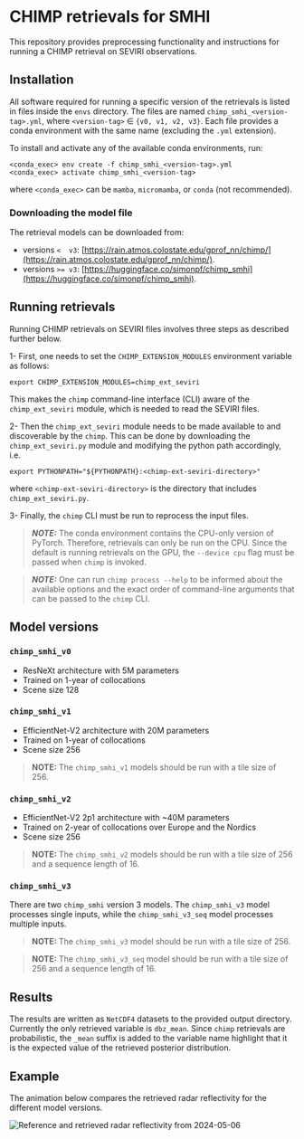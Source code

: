 # CHIMP retrievals for SMHI

This repository provides preprocessing functionality and instructions for running a CHIMP retrieval on SEVIRI observations. 

## Installation

All software required for running a specific version of the retrievals is listed in files inside the `envs` directory. The files are named `chimp_smhi_<version-tag>.yml`, where `<version-tag>` $\in$ `{v0, v1, v2, v3}`. Each file provides a conda environment with the same name (excluding the `.yml` extension).

To install and activate any of the available conda environments, run:

``` shellsession
<conda_exec> env create -f chimp_smhi_<version-tag>.yml
<conda_exec> activate chimp_smhi_<version-tag>
```
where `<conda_exec>` can be `mamba`, `micromamba`, or `conda` (not recommended).

### Downloading the model file

The retrieval models can be downloaded from:
 - versions `<  v3`: [https://rain.atmos.colostate.edu/gprof_nn/chimp/](https://rain.atmos.colostate.edu/gprof_nn/chimp/).
 - versions `>= v3`: [https://huggingface.co/simonpf/chimp_smhi](https://huggingface.co/simonpf/chimp_smhi).

## Running retrievals

Running CHIMP retrievals on SEVIRI files involves three steps as described further below.


1- First, one needs to set the `CHIMP_EXTENSION_MODULES` environment variable as follows:
```
export CHIMP_EXTENSION_MODULES=chimp_ext_seviri
```
This makes the `chimp` command-line interface (CLI) aware of the `chimp_ext_seviri` module, which is needed to read the SEVIRI files.

2- Then the `chimp_ext_seviri` module needs to be made available to and discoverable by the `chimp`. This can be done by downloading the `chimp_ext_seviri.py` module and modifying the python path accordingly, i.e.
```
export PYTHONPATH="${PYTHONPATH}:<chimp-ext-seviri-directory>"
```
where `<chimp-ext-seviri-directory>` is the directory that includes `chimp_ext_seviri.py`.

3- Finally, the `chimp` CLI must be run to reprocess the input files.

> ***NOTE:*** The conda environment contains the CPU-only version of PyTorch. Therefore, retrievals can only be run on the CPU. Since the default is running retrievals on the GPU, the ``--device cpu`` flag must be passed when ``chimp`` is invoked.

> ***NOTE:*** One can run `chimp process --help` to be informed about the available options and the exact order of command-line arguments that can be passed to the `chimp` CLI.

## Model versions

### ``chimp_smhi_v0``

- ResNeXt architecture with 5M parameters
- Trained on 1-year of collocations
- Scene size 128


### ``chimp_smhi_v1``

- EfficientNet-V2 architecture with 20M parameters
- Trained on 1-year of collocations
- Scene size 256

> **NOTE:** The ``chimp_smhi_v1``  models should be run with a tile size of 256.

### ``chimp_smhi_v2``

- EfficientNet-V2 2p1 architecture with ~40M parameters
- Trained on 2-year of collocations over Europe and the Nordics
- Scene size 256

> **NOTE:** The ``chimp_smhi_v2``  models should be run with a tile size of 256 and
a sequence length of 16.

### ``chimp_smhi_v3``

There are two ``chimp_smhi`` version 3 models. The ``chimp_smhi_v3`` model processes single inputs, while the ``chimp_smhi_v3_seq`` model processes multiple inputs.

> **NOTE:** The ``chimp_smhi_v3``  model should be run with a tile size of 256.

> **NOTE:** The ``chimp_smhi_v3_seq``  model should be run with a tile size of 256 and a sequence length of 16.

## Results

The results are written as `NetCDF4` datasets to the provided output directory.
Currently the only retrieved variable is ``dbz_mean``. Since ``chimp``
retrievals are probabilistic, the ``_mean`` suffix is added to the variable name
highlight that it is the expected value of the retrieved posterior distribution.

## Example

The animation below compares the retrieved radar reflectivity for the different model versions.

![Reference and retrieved radar reflectivity from 2024-05-06](figs/chimp_smhi.gif)
